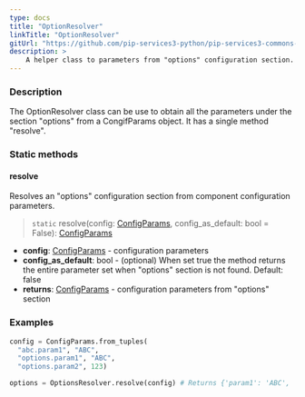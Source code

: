 ```yaml
---
type: docs
title: "OptionResolver"
linkTitle: "OptionResolver"
gitUrl: "https://github.com/pip-services3-python/pip-services3-commons-python"
description: > 
    A helper class to parameters from "options" configuration section.
---
```

### Description
The OptionResolver class can be use to obtain all the parameters under the section "options" from a CongifParams object. It has a single method "resolve".

### Static methods

#### resolve
Resolves an "options" configuration section from component configuration parameters.

> `static` resolve(config: [ConfigParams](../config_params), config_as_default: bool = False): [ConfigParams](../config_params)

- **config**: [ConfigParams](../config_params) - configuration parameters
- **config_as_default**: bool - (optional) When set true the method returns the entire parameter set when "options" section is not found. Default: false
- **returns**: [ConfigParams](../config_params) - configuration parameters from "options" section

### Examples

```python
config = ConfigParams.from_tuples(
  "abc.param1", "ABC",
  "options.param1", "ABC",
  "options.param2", 123)

options = OptionsResolver.resolve(config) # Returns {'param1': 'ABC', 'param2': '123'}

```
